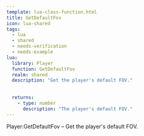 ```yaml
---
template: lua-class-function.html
title: GetDefaultFov
icon: lua-shared
tags:
  - lua
  - shared
  - needs-verification
  - needs-example
lua:
  library: Player
  function: GetDefaultFov
  realm: shared
  description: "Get the player's default FOV."
  
  
  returns:
    - type: number
      description: "The player's default FOV."
---
```


<div class="lua__search__keywords">
Player:GetDefaultFov &#x2013; Get the player's default FOV.
</div>
